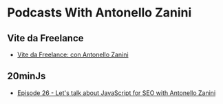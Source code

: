 # Podcasts With Antonello Zanini

## Vite da Freelance
- [Vite da Freelance: con Antonello Zanini](https://www.youtube.com/watch?v=fmf-mkvd8XE)

## 20minJs
- [Episode 26 - Let's talk about JavaScript for SEO with Antonello Zanini](https://podcast.20minjs.com/1952066/11221113-episode-26-let-s-talk-about-javascript-for-seo-with-antonello-zanini)
